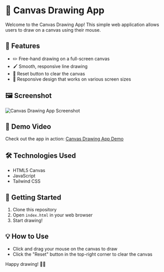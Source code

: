 # 🎨 Canvas Drawing App

Welcome to the Canvas Drawing App! This simple web application allows users to draw on a canvas using their mouse.

## 🚀 Features

- ✏️ Free-hand drawing on a full-screen canvas
- 🖌️ Smooth, responsive line drawing
- 🔄 Reset button to clear the canvas
- 📱 Responsive design that works on various screen sizes

## 🖼️ Screenshot

![Canvas Drawing App Screenshot](./canvas-drawing-app-screenshot.png)

## 🎥 Demo Video

Check out the app in action: [Canvas Drawing App Demo](https://youtu.be/example-video-id)

## 🛠️ Technologies Used

- HTML5 Canvas
- JavaScript
- Tailwind CSS

## 🏁 Getting Started

1. Clone this repository
2. Open `index.html` in your web browser
3. Start drawing!

## 💡 How to Use

- Click and drag your mouse on the canvas to draw
- Click the "Reset" button in the top-right corner to clear the canvas



Happy drawing! 🎨✨
